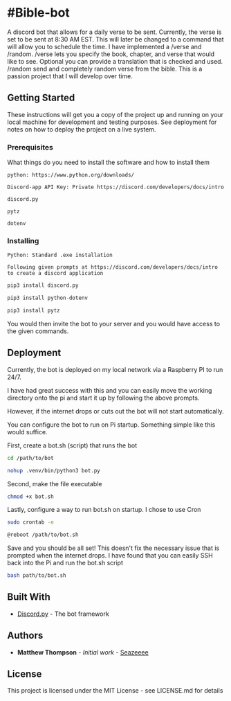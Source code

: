 # #Bible-bot

A discord bot that allows for a daily verse to be sent. Currently, the verse is set to be sent at 8:30 AM EST. This will later be changed to a command that will
allow you to schedule the time. I have implemented a /verse and /random. /verse lets you specify the book, chapter, and verse that would like to see. Optional you can
provide a translation that is checked and used. /random send and completely random verse from the bible. This is a passion project that I will develop over time.

## Getting Started

These instructions will get you a copy of the project up and running on your local machine for development and testing purposes. See deployment for notes on how to deploy the project on a live system.

### Prerequisites

What things do you need to install the software and how to install them

```
python: https://www.python.org/downloads/

Discord-app API Key: Private https://discord.com/developers/docs/intro

discord.py

pytz

dotenv

```

### Installing

```
Python: Standard .exe installation
```

```
Following given prompts at https://discord.com/developers/docs/intro to create a discord application
```

```python
pip3 install discord.py
```

```python
pip3 install python-dotenv
```

```python
pip3 install pytz
```

You would then invite the bot to your server and you would have access to the given commands.

## Deployment

Currently, the bot is deployed on my local network via a Raspberry PI to run 24/7.

I have had great success with this and you can easily move the working directory onto the
pi and start it up by following the above prompts.

However, if the internet drops or cuts out the bot will not start automatically.

You can configure the bot to run on Pi startup. Something simple like this would
suffice.

First, create a bot.sh (script) that runs the bot

```bash
cd /path/to/bot

nohup .venv/bin/python3 bot.py
```

Second, make the file executable

```bash
chmod +x bot.sh
```

Lastly, configure a way to run bot.sh on startup. I chose to use Cron

```bash
sudo crontab -e
```

```bash
@reboot /path/to/bot.sh
```

Save and you should be all set! This doesn't fix the necessary issue that is prompted
when the internet drops. I have found that you can easily SSH back into the Pi and run
the bot.sh script

```bash
bash path/to/bot.sh
```

## Built With

- [Discord.py](https://discordpy.readthedocs.io/en/stable/) - The bot framework

## Authors

- **Matthew Thompson** - _Initial work_ - [Seazeeee](https://github.com/Seazeeee)

## License

This project is licensed under the MIT License - see LICENSE.md for details

```

```

```

```

```

```
